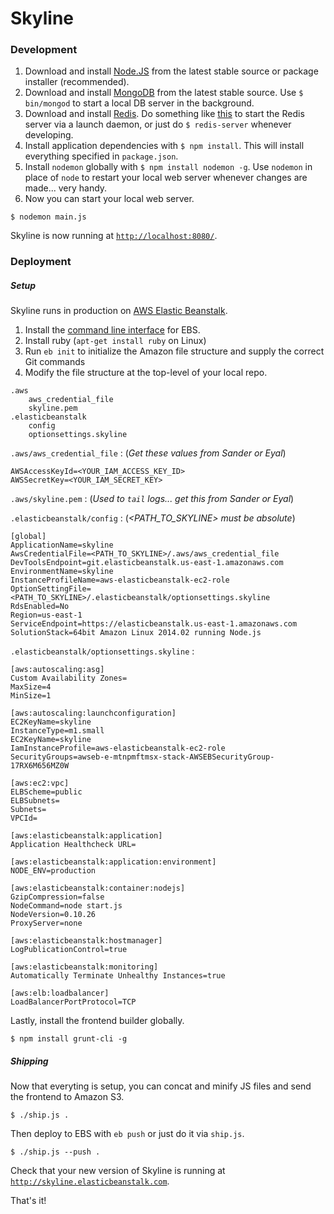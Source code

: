 # Skyline

### Development

1. Download and install [Node.JS](http://nodejs.org/download/) from the latest stable source or package installer (recommended).
2. Download and install [MongoDB](http://www.mongodb.org/downloads) from the latest stable source. Use ```$ bin/mongod``` to start a local DB server in the background.
3. Download and install [Redis](http://redis.io/download). Do something like [this](http://reistiago.wordpress.com/2011/07/23/installing-on-redis-mac-os-x/) to start the Redis server via a launch daemon, or just do ```$ redis-server``` whenever developing.
4. Install application dependencies with ```$ npm install```. This will install everything specified in ```package.json```.
5. Install ```nodemon``` globally with ```$ npm install nodemon -g```. Use ```nodemon``` in place of ```node``` to restart your local web server whenever changes are made... very handy.
5. Now you can start your local web server.

```
$ nodemon main.js
```

Skyline is now running at [```http://localhost:8080/```](http://localhost:8080/).


### Deployment

##### Setup

Skyline runs in production on [AWS Elastic Beanstalk](http://aws.amazon.com/elasticbeanstalk/).

1. Install the [command line interface](http://aws.amazon.com/code/6752709412171743) for EBS.
2. Install ruby (```apt-get install ruby``` on Linux)
3. Run ```eb init``` to initialize the Amazon file structure and supply the correct Git commands
4. Modify the file structure at the top-level of your local repo.

```
.aws
	aws_credential_file
	skyline.pem
.elasticbeanstalk
	config
	optionsettings.skyline
```

```.aws/aws_credential_file``` : (_Get these values from Sander or Eyal_)

```
AWSAccessKeyId=<YOUR_IAM_ACCESS_KEY_ID>
AWSSecretKey=<YOUR_IAM_SECRET_KEY>
```

```.aws/skyline.pem``` : (_Used to ```tail``` logs... get this from Sander or Eyal_)

```.elasticbeanstalk/config``` : (_\<PATH\_TO\_SKYLINE\> must be absolute_)

```
[global]
ApplicationName=skyline
AwsCredentialFile=<PATH_TO_SKYLINE>/.aws/aws_credential_file
DevToolsEndpoint=git.elasticbeanstalk.us-east-1.amazonaws.com
EnvironmentName=skyline
InstanceProfileName=aws-elasticbeanstalk-ec2-role
OptionSettingFile=<PATH_TO_SKYLINE>/.elasticbeanstalk/optionsettings.skyline
RdsEnabled=No
Region=us-east-1
ServiceEndpoint=https://elasticbeanstalk.us-east-1.amazonaws.com
SolutionStack=64bit Amazon Linux 2014.02 running Node.js

```

```.elasticbeanstalk/optionsettings.skyline``` :

```
[aws:autoscaling:asg]
Custom Availability Zones=
MaxSize=4
MinSize=1

[aws:autoscaling:launchconfiguration]
EC2KeyName=skyline
InstanceType=m1.small
EC2KeyName=skyline
IamInstanceProfile=aws-elasticbeanstalk-ec2-role
SecurityGroups=awseb-e-mtnpmftmsx-stack-AWSEBSecurityGroup-17RX6M656MZ0W

[aws:ec2:vpc]
ELBScheme=public
ELBSubnets=
Subnets=
VPCId=

[aws:elasticbeanstalk:application]
Application Healthcheck URL=

[aws:elasticbeanstalk:application:environment]
NODE_ENV=production

[aws:elasticbeanstalk:container:nodejs]
GzipCompression=false
NodeCommand=node start.js
NodeVersion=0.10.26
ProxyServer=none

[aws:elasticbeanstalk:hostmanager]
LogPublicationControl=true

[aws:elasticbeanstalk:monitoring]
Automatically Terminate Unhealthy Instances=true

[aws:elb:loadbalancer]
LoadBalancerPortProtocol=TCP

```

Lastly, install the frontend builder globally.

```
$ npm install grunt-cli -g
```

##### Shipping

Now that everyting is setup, you can concat and minify JS files and send the frontend to Amazon S3.

```
$ ./ship.js .
```

Then deploy to EBS with ```eb push``` or just do it via ```ship.js```.

```
$ ./ship.js --push .
```

Check that your new version of Skyline is running at [```http://skyline.elasticbeanstalk.com```](http://skyline.elasticbeanstalk.com).

That's it!
